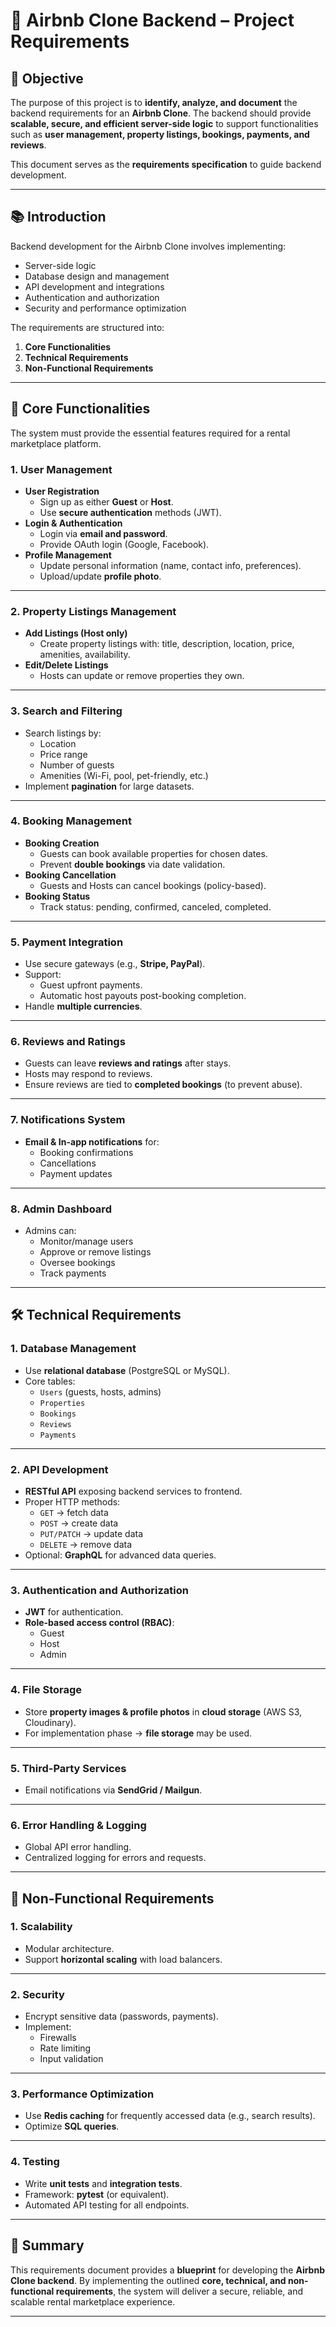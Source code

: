 # 🏡 Airbnb Clone Backend – Project Requirements

## 🎯 Objective
The purpose of this project is to **identify, analyze, and document** the backend requirements for an **Airbnb Clone**. The backend should provide **scalable, secure, and efficient server-side logic** to support functionalities such as **user management, property listings, bookings, payments, and reviews**.

This document serves as the **requirements specification** to guide backend development.

---

## 📚 Introduction
Backend development for the Airbnb Clone involves implementing:
- Server-side logic
- Database design and management
- API development and integrations
- Authentication and authorization
- Security and performance optimization

The requirements are structured into:
1. **Core Functionalities**
2. **Technical Requirements**
3. **Non-Functional Requirements**

---

## 🔑 Core Functionalities
The system must provide the essential features required for a rental marketplace platform.

### 1. User Management
- **User Registration**
  - Sign up as either **Guest** or **Host**.
  - Use **secure authentication** methods (JWT).
- **Login & Authentication**
  - Login via **email and password**.
  - Provide OAuth login (Google, Facebook).
- **Profile Management**
  - Update personal information (name, contact info, preferences).
  - Upload/update **profile photo**.

---

### 2. Property Listings Management
- **Add Listings (Host only)**
  - Create property listings with: title, description, location, price, amenities, availability.
- **Edit/Delete Listings**
  - Hosts can update or remove properties they own.

---

### 3. Search and Filtering
- Search listings by:
  - Location
  - Price range
  - Number of guests
  - Amenities (Wi-Fi, pool, pet-friendly, etc.)
- Implement **pagination** for large datasets.

---

### 4. Booking Management
- **Booking Creation**
  - Guests can book available properties for chosen dates.
  - Prevent **double bookings** via date validation.
- **Booking Cancellation**
  - Guests and Hosts can cancel bookings (policy-based).
- **Booking Status**
  - Track status: pending, confirmed, canceled, completed.

---

### 5. Payment Integration
- Use secure gateways (e.g., **Stripe, PayPal**).
- Support:
  - Guest upfront payments.
  - Automatic host payouts post-booking completion.
- Handle **multiple currencies**.

---

### 6. Reviews and Ratings
- Guests can leave **reviews and ratings** after stays.
- Hosts may respond to reviews.
- Ensure reviews are tied to **completed bookings** (to prevent abuse).

---

### 7. Notifications System
- **Email & In-app notifications** for:
  - Booking confirmations
  - Cancellations
  - Payment updates

---

### 8. Admin Dashboard
- Admins can:
  - Monitor/manage users
  - Approve or remove listings
  - Oversee bookings
  - Track payments

---

## 🛠️ Technical Requirements

### 1. Database Management
- Use **relational database** (PostgreSQL or MySQL).
- Core tables:
  - `Users` (guests, hosts, admins)
  - `Properties`
  - `Bookings`
  - `Reviews`
  - `Payments`

---

### 2. API Development
- **RESTful API** exposing backend services to frontend.
- Proper HTTP methods:
  - `GET` → fetch data
  - `POST` → create data
  - `PUT/PATCH` → update data
  - `DELETE` → remove data
- Optional: **GraphQL** for advanced data queries.

---

### 3. Authentication and Authorization
- **JWT** for authentication.
- **Role-based access control (RBAC)**:
  - Guest
  - Host
  - Admin

---

### 4. File Storage
- Store **property images & profile photos** in **cloud storage** (AWS S3, Cloudinary).
- For implementation phase → **file storage** may be used.

---

### 5. Third-Party Services
- Email notifications via **SendGrid / Mailgun**.

---

### 6. Error Handling & Logging
- Global API error handling.
- Centralized logging for errors and requests.

---

## 🚀 Non-Functional Requirements

### 1. Scalability
- Modular architecture.
- Support **horizontal scaling** with load balancers.

---

### 2. Security
- Encrypt sensitive data (passwords, payments).
- Implement:
  - Firewalls
  - Rate limiting
  - Input validation

---

### 3. Performance Optimization
- Use **Redis caching** for frequently accessed data (e.g., search results).
- Optimize **SQL queries**.

---

### 4. Testing
- Write **unit tests** and **integration tests**.
- Framework: **pytest** (or equivalent).
- Automated API testing for all endpoints.

---

## 📌 Summary
This requirements document provides a **blueprint** for developing the **Airbnb Clone backend**. By implementing the outlined **core, technical, and non-functional requirements**, the system will deliver a secure, reliable, and scalable rental marketplace experience.

---
